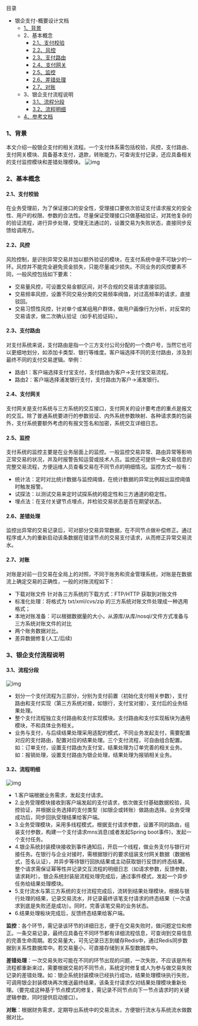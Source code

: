 目录

- 银企支付-概要设计文档
  - [1、背景](https://www.cnblogs.com/wlandwl/p/pay.html#1、背景)
  - 2、基本概念
    - [2.1、支付校验](https://www.cnblogs.com/wlandwl/p/pay.html#21、支付校验)
    - [2.2、风控](https://www.cnblogs.com/wlandwl/p/pay.html#22、风控)
    - [2.3、支付路由](https://www.cnblogs.com/wlandwl/p/pay.html#23、支付路由)
    - [2.4、支付网关](https://www.cnblogs.com/wlandwl/p/pay.html#24、支付网关)
    - [2.5、监控](https://www.cnblogs.com/wlandwl/p/pay.html#25、监控)
    - [2.6、差错处理](https://www.cnblogs.com/wlandwl/p/pay.html#26、差错处理)
    - [2.7、对账](https://www.cnblogs.com/wlandwl/p/pay.html#27、对账)
  - 3、银企支付流程说明
    - [3.1、流程分段](https://www.cnblogs.com/wlandwl/p/pay.html#31、流程分段)
    - [3.2、流程明细](https://www.cnblogs.com/wlandwl/p/pay.html#32、流程明细)
  - [4、参考文档](https://www.cnblogs.com/wlandwl/p/pay.html#4、参考文档)





### 1、背景

本文介绍一般银企支付的相关流程。一个支付体系需包括校验，风控，支付路由、支付网关模块、具备基本支付，退款，转账能力，可查询支付记录，还应具备相关的支付监控模块和差错处理模块。
![img](C:/Users/RMD-JX/Documents/%E7%9F%A5%E8%AF%86%E7%AE%A1%E7%90%86/%E8%AE%BE%E8%AE%A1%E6%96%87%E6%A1%A3%E6%A8%A1%E6%9D%BF/Untitled.assets/626790-20191015202811051-354762698.png)



### 2、基本概念

#### 2.1、支付校验

在业务受理前，为了保证接口的安全性，受理接口要依次验证支付请求报文的安全性、用户的权限、参数的合法性。尽量保证受理接口只做基础验证，对其他复杂的的验证流程，进行异步处理，受理无法通过的，设置交易为失败状态，直接同步反馈给调用方。

#### 2.2、风控

风险控制，是识别异常交易并加以额外验证的模块，在支付系统中是不可缺少的一环。风控并不能完全避免资金损失，只能尽量减少损失。不同业务的风控要素不同，一般风控包括如下要素：

- 交易量风控，可设置交易金额区间，对不合规的交易请求直接驳回。
- 交易频率风控，设置不同交易分类的交易频率阀值，对过高频率的请求，直接驳回。
- 交易习惯性风控，针对单个或某组用户群体，做用户画像行为分析，对反常的交易请求，做二次确认验证（如手机验证码）。

#### 2.3、支付路由

对支付系统来说，支付路由是指一个三方支付公司分配的一个商户号，当然它也可以更细地划分，如添加卡类型、银行等维度。客户端选择不同的支付路由，涉及到最终不同的支付交易逻辑。举例：

- 路由1：客户端选择支付宝支付，支付路由为客户->支付宝交易流程。
- 路由2：客户端选择浦发银行支付，支付路由为客户->浦发银行。

#### 2.4、支付网关

支付网关是支付系统与三方系统的交互接口，支付网关的设计要考虑的重点是报文的交互。除了普通系统要进行的参数验证、内外系统参数映射、各种请求类的包装外，支付系统要额外考虑的有报文签名和加密，系统交互详细日志。

#### 2.5、监控

支付系统的监控主要是在业务层面上的监控。一般监控交易异常、路由异常等影响正常交易的状况，并及时报警告知运营或技术人员。监控还可提供一条交易信息的完整交易流程，方便运维人员查看交易在不同节点的明细情况。监控方式一般有：

- 统计法：定时对比统计数据与监控阈值，在统计数据的异常比例超出监控阈值时触发报警。
- 试探法：以测试交易来定时试探系统的稳定性和三方通道的稳定性。
- 埋点法：在支付关键节点埋点，并检验交易状态是否在期望状态。

#### 2.6、差错处理

监控出异常的交易记录后，可对部分交易异常数据，在不同节点做补偿修正。通过程序或人为的重新启动该条数据在错误节点的交易支付请求，从而修正异常交易流水。

#### 2.7、对账

对账是对前一日交易在全局上的对照，不同于账务和资金管理系统，对账是在数据流上确定交易的正确性，一般的对账流程如下：

- 下载对账文件 针对各三方系统的下载方式：FTP/HTTP 获取到对账文件
- 标准化处理：将格式为 txt/xml/cvs/zip 的三方系统对账文件处理成一种选用格式；
- 本地对账准备：可以根据数据量的大小，从源库/从库/nosql/文件方式准备与三方系统对账文件的对比
- 两个账务数据对比。
- 差异数据修复(人工/后续)



### 3、银企支付流程说明

#### 3.1、流程分段

![img](C:/Users/RMD-JX/Documents/%E7%9F%A5%E8%AF%86%E7%AE%A1%E7%90%86/%E8%AE%BE%E8%AE%A1%E6%96%87%E6%A1%A3%E6%A8%A1%E6%9D%BF/Untitled.assets/626790-20191015202430914-320906347.jpg)

- 划分一个支付流程为三部分，分别为支付前置（初始化支付相关参数），支付路由和支付实现（第三方系统对接，如银行，支付宝对接），支付后的业务结果处理。
- 整个支付流程独立支付路由和支付实现模块。支付路由和支付实现板块为通用模块，不和具体业务相关。
- 业务与支付，与后续结果处理采用适配的模式，不同业务发起支付，需要配置对应的支付路由，配置对应的结果处理。三个支付流程，可自由组合配置。
  如：订单支付，设置支付路由为支付宝，结果处理为订单完善的相关业务。
  如：报销处理，设置支付路由为银企处理，结果处理为报销相关业务。

#### 3.2、流程明细

![img](C:/Users/RMD-JX/Documents/%E7%9F%A5%E8%AF%86%E7%AE%A1%E7%90%86/%E8%AE%BE%E8%AE%A1%E6%96%87%E6%A1%A3%E6%A8%A1%E6%9D%BF/Untitled.assets/626790-20191015202525499-1019530342.jpg)

- 1.客户端根据业务需求，发起支付请求。
- 2.业务受理模块接收到客户端发起的支付请求，依次做支付基础数据校验，风控验证，并根据业务选择的支付类型（如银企或转账）做路由选择。业务受理成功后，同步回执受理结果给客户端。
- 3.业务受理模块，采用多线程模式，根据支付请求参数，设置不同的路由，组装支付参数，构建一个支付请求mns消息(或者发起Spring boot事件)，发起一个支付任务。
- 4.银企系统封装模块接收到事件通知后，开启一个线程，做业务支付与银行对接任务。在银行与企业对接时，需根据银行的要求组装支付网关数据（数据格式，签名认证），并异步等待银行回执结果或主动获取银行反馈的终态结果。整个请求需保证幂等性并记录交互流程的明细日志（如请求参数，反馈参数，请求耗时）。银企系统封装层流程处理完成后，通过事件模式，发起一个异步任务给结果处理模块。
- 5.支付流水与第三方系统的支付流程完成后，流转到结果处理模块，根据与银行处理的结果，记录交易流水，并记录最终该笔支付请求的终态结果（一次请求到底是失败还是成功）。同时，完善该笔交易的业务状态。
- 6.结果处理板块完成后，反馈终态结果给客户端。

**监控**：各个环节，需记录该环节的详细日志，便于在交易失败时，做问题定位和修正。一条交易记录，最终应具备在不同环节都有详细流程信息，可查询到交易信息的完善生命周期。若交易量大，可先记录日志到缓存Redis中，通过Redis同步数据到关系性数据库中。若交易量小，可直接存储到关系型数据库中。

**差错处理**：一次交易失败可能在不同的环节出现的问题，一次失败，不应该是所有流程都重新来过，需要根据交易的不同节点，系统定时修复或人为参与做交易失败记录的差错处理。如：银企系统封装模块已经执行成功，结果处理模块执行失败，可调用银企封装模块再次推送最终结果，该条支付请求仅对结果处理模块重新处理。（要完成这种基于节点模式的修复，需记录不同节点向下一节点请求时的关键逻辑参数，同时提供启动接口）。

**对账**：根据财务需求，定期导出系统中的交易流水，方便银行流水与系统流水做数据对比。